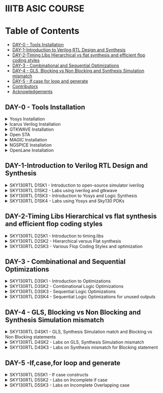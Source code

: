 # IIITB ASIC COURSE
# Table of Contents
- [DAY-0 - Tools Installation](#day-0---tools-installation)
- [DAY-1-Introduction to Verilog RTL Design and Synthesis](#day-1-introduction-to-verilog-rtl-design-and-synthesis)
- [DAY-2-Timing Libs Hierarchical vs flat synthesis and efficient flop coding styles](#day-2-timing-libs-hierarchical-vs-flat-synthesis-and-efficient-flop-coding-styles)
- [DAY-3 - Combinational and Sequential Optimizations](#day-3---combinational-and-sequential-optimizations)
- [DAY-4 - GLS, Blocking vs Non Blocking and Synthesis Simulation mismatch](#day-4---gls,-blocking-vs-non-blocking-and-synthesis-simulation-mismatch)
- [DAY-5 - If,case,for loop and generate](#day-5--if,case,for-loop-and-generate)
- [Contributors](#contributors)
- [Acknowledgements](#acknowledgements)


## DAY-0 - Tools Installation

<details>
 <summary>
Yosys Installation
 </summary>

_Steps to install Yosys_

```
git clone https://github.com/YosysHQ/yosys.git
$ cd yosys-master   
$ sudo apt install make (If make is not installed please install it)   
$ sudo apt-get install build-essential clang bison flex \  
    libreadline-dev gawk tcl-dev libffi-dev git \  
    graphviz xdot pkg-config python3 libboost-system-dev \  
    libboost-python-dev libboost-filesystem-dev zlib1g-dev  
$ make config-gcc  
$ make   
$ sudo make install
```
Below the screenshot of successful installation of Yosys:
<img width="685" alt="yosys" src="https://github.com/Sushma-Ravindra/IIITB-ASIC-1/assets/141133883/f7cd6406-65d2-4b58-888e-b20cc8af191c">

</details>

<details>
 <summary>
Icarus Verilog Installation
 </summary>


_Steps to install iverilog_

```
$ sudo apt-get install iverilog
```

Below is the screenshot of sucessful installation of iverilog:

<img width="580" alt="iverilog" src="https://github.com/Sushma-Ravindra/IIITB-ASIC-1/assets/141133883/bc6eff91-48d0-491e-a172-fbb95aa6859a">


</details>
<details>
 <summary>
GTKWAVE Installation
 </summary>

_Steps to install gtkwave_

```
$ sudo apt update
$ sudo apt install gtkwave
```
Below is the screenshot of successful installation of gtkwave:
<img width="959" alt="gtkwave" src="https://github.com/Sushma-Ravindra/IIITB-ASIC-1/assets/141133883/6d3a756d-9ed8-4984-8479-63a09ee6a815">

</details>
<details>
 <summary>
  Open STA
 </summary> 
 
 _Steps to install OpenSTA_
 ```
 Dependencies for OpenSTA  
 sudo apt-get install cmake clang gcc tcl swig bison flex

 # Commands to Install OpenSTA
 $ git clone https://github.com/The-OpenROAD-Project/OpenSTA.git
 $ cd OpenSTA
 $ mkdir build
 $ cd build
 $ cmake ..
 $ make
 $ sudo make install
```  
Below is the screenshot of successful installation of Open STA:
<img width="600" alt="opensta" src="https://github.com/Sushma-Ravindra/IIITB-ASIC-1/assets/141133883/aa234289-e2d1-4f7e-8c45-778ecca88dc4">

</details>

<details>
 <summary>
  MAGIC Installation
 </summary>
 
_Steps to Install MAGIC_
 
```
$   sudo apt-get install m4
$   sudo apt-get install tcsh
$   sudo apt-get install csh
$   sudo apt-get install libx11-dev
$   sudo apt-get install tcl-dev tk-dev
$   sudo apt-get install libcairo2-dev
$   sudo apt-get install mesa-common-dev libglu1-mesa-dev
$   sudo apt-get install libncurses-dev
git clone https://github.com/RTimothyEdwards/magic
cd magic
./configure
make
sudo make install
```
Below is the screenshot of successful installation of MAGIC:
<img width="960" alt="magic" src="https://github.com/Sushma-Ravindra/IIITB-ASIC-1/assets/141133883/c8496320-dcef-410e-a4a0-3a81ea30ef67">


</details>
<details>
 <summary>
  NGSPICE Installation
 </summary>
 
_Steps to Install NGSPICE_

```
 Download the tarball from https://sourceforge.net/projects/ngspice/files/ to a local directory and then unpack it using:
 tar -zxvf ngspice-40.tar.gz

 $cd ngspice-40
 $mkdir release
 $cd release
 $../configure  --with-x --with-readline=yes --disable-debug
 $make
 $sudo make install
```
 

Below is the screenshot of successful installation of ngspice:
<img width="595" alt="ngspice" src="https://github.com/Sushma-Ravindra/IIITB-ASIC-1/assets/141133883/ea0ba9a9-8502-4b9b-8b00-208a3b012771">


</details>
<details>
 <summary>
  OpenLane Installation
 </summary>


_Steps to Install OpenLane_

```

 $ sudo apt-get update
 $ sudo apt-get upgrade
 $ sudo apt install -y build-essential python3 python3-venv python3-pip make git

 $ sudo apt install apt-transport-https ca-certificates curl software-properties-common
 $ curl -fsSL https://download.docker.com/linux/ubuntu/gpg | sudo gpg --dearmor -o /usr/share/keyrings/docker-archive-keyring.gpg

 $ echo "deb [arch=amd64 signed-by=/usr/share/keyrings/docker-archive-keyring.gpg] https://download.docker.com/linux/ubuntu (lsb_release -cs) stable" | sudo tee /etc/apt/sources.list.d/docker.list > /dev/null

 $ sudo apt update

 $ sudo apt install docker-ce docker-ce-cli containerd.io

 $ sudo docker run hello-world

 $ sudo groupadd docker
 $ sudo usermod -aG docker $USER
 $ sudo reboot 

 # After reboot
 $ docker run hello-world

 # Check dependencies 
   git --version
   docker --version
   python3 --version
   python3 -m pip --version
   make --version
   python3 -m venv -h

 # Below steps installs PDKs and Tools
  $ cd $HOME
  $ git clone https://github.com/The-OpenROAD-Project/OpenLane
  $ cd OpenLane
  $ make
  $ make test

```

<img width="789" alt="Screenshot 2023-08-13 121625" src="https://github.com/Sushma-Ravindra/IIITB-ASIC-1/assets/141133883/ba348b32-c8e6-4ec5-b079-3252dbfeac13">


<img width="573" alt="Screenshot 2023-08-13 121801" src="https://github.com/Sushma-Ravindra/IIITB-ASIC-1/assets/141133883/6f0b1e69-d619-4bf9-bd80-d69fd832dbca">


<img width="936" alt="Screenshot 2023-08-13 121901" src="https://github.com/Sushma-Ravindra/IIITB-ASIC-1/assets/141133883/5edac02a-c470-452a-a7f4-a1c20f712cf2">

 
</details>

## DAY-1-Introduction to Verilog RTL Design and Synthesis
<details>
 <summary>
  SKY130RTL D1SK1 - Introduction to open-source simulator iverilog
 </summary>

### Introduction to open source simulator

***RTL DESIGN*** : It involves the specification of a digital circuit in terms of the flow of digital signals between hardware registers, and the logical operations performed on those signals. It is basically the implementation of specifications. RTL design lies between high-level behavioral design and low-level gate-level design. It captures the functionality of the circuit at a level where data transfers between registers are the main focus, while ignoring the specific implementation details of gates and transistors. In general,the RTL designs are described using HDLs like Verilog or VHDL. 

***SIMULATOR*** : A simulator is a device which artificially creates the effect of being in conditions of some kind. It is a tool used to check if it adheres to the designed specifications by simualating the code. It looks for changes on input signals to evaluate outputs. Here, we use iverilog tool as the simulator. 

***TESTBENCH*** : A testbench allows us to verify the functionality of a design through simulations. It is a container where the design is placed and driven with different inputs. Only the design has primary inputs and outputs, the testbench does not have them.

![WhatsApp Image 2023-08-09 at 11 39 27](https://github.com/Sushma-Ravindra/IIITB-ASIC-1/assets/141133883/8edd79a0-d048-4ec7-ad98-9fb99406e156)

***SIMULATOR DESIGN FLOW*** : The simulator design flow can be visualised better with the image below:

![WhatsApp Image 2023-08-09 at 11 39 16](https://github.com/Sushma-Ravindra/IIITB-ASIC-1/assets/141133883/d6bd4a1f-db0b-47ad-b378-168f95a7f4be)


</details>


<details>
 <summary>
   SKY130RTL D1SK2 - Labs using iverilog and gtkwave
 </summary>

 ## SKY130RTL D1SK2 L1 Lab 1 Introduction to Labs

 **iverilog** : Icarus Verilog is an implementation of the Verilog hardware description language compiler that generates netlists in the desired format. It supports the 1995, 2001 and 2005 versions of the standard, portions of SystemVerilog, and some extensions.

 **GTKWAVE**: The GTKWave software is used to view simulation results when running the testbench. It is often used in conjunction with simulation tools like IVERILOG to provide a graphical representation of how signals change over time in a digital design. It gives the result in a graphic format.

 **Tools Installation**
 
_STEPS_


Clone the necessary lab files from the given github repository to a directory named VLSI.

```
 $ mkdir VLSI
 $ cd VLSI
 $ git clone https://github.com/kunalg123/sky130RTLDesignAndSynthesisWorkshop.git
 $ cd sky130RTLDesignAndSynthesisWorkshop
 # To view the verilog files and the lib files, go inside the respective directories
 $ cd verilog_files

```

<img width="870" alt="Screenshot 2023-08-09 114923" src="https://github.com/Sushma-Ravindra/IIITB-ASIC-1/assets/141133883/878d0336-d7c7-4d3b-ace6-47c3126f5d03">


## SKY130RTL D1SK2 L2 Lab 2 Introduction to iVerilog GTKWave - 1

Here, load the sample verilog design good_mux and its associates testbench onto iverilog and run it. \

```

 $ iverilog good_mux.v tb_good_mux.v
 $ ./a.out
 # output of simulator will be a vcd file, this vcd file is loaded to gtk wave for waveform visualization.
 $ gtkwave tb_good_mux.vcd

```
<img width="722" alt="Screenshot 2023-08-09 115619" src="https://github.com/Sushma-Ravindra/IIITB-ASIC-1/assets/141133883/e4ef3c1d-c6bb-43ee-9ad5-09c77dd2a817">


## SKY130RTL D1SK2 L2 Lab 2 Introduction to iVerilog GTKWave - 2

The gtkwave waveforms enable us to verify simulation results with that of our design. 

<img width="732" alt="Screenshot 2023-08-09 115543" src="https://github.com/Sushma-Ravindra/IIITB-ASIC-1/assets/141133883/0775fec5-7d24-4516-99cd-a2c4e4da04f0">

</details>


<details>
 <summary>
   SKY130RTL D1SK3  - Introduction to Yosys and Logic Synthesis
 </summary>

 ## SKY130RTL D1SK3 L1 Introduction to Logic synthesis and Yosys
 

***Yosys*** Yosys aims to converting high-level hardware descriptions into optimized gate-level representations that can be targeted for various FPGA and ASIC technologies. The flow for yosys is we feed the yosys with the design which is in RTL level and the .lib file which contain standard library cells then the yosys synthesizes and gives us the netlist file. 

Yosys uses its lib file which contains all the necessary cells and the design by the user to generate a netlist.

![yosysflow](https://github.com/Sushma-Ravindra/IIITB-ASIC-1/assets/141133883/281fab56-5b8b-4195-ada4-2cd3bb00bbfa)

Then,post synthesis to check whether the netlist obtained is valid or not, try matching the waveforms before and after synthesis. The same testbench that is used for the simulation can be used for the synthesized netlist as well. The netlist and testbench is fed back into iverilog to confirm synthesis results




## SKY130RTL D1SK3 L2 Introduction to logic synthesis - 1

 **Logic Synthesis** Synthesis converts a basic RTL design into a gate-level netlist that includes all of the designer’s limitations. Synthesis is carried out in several stages:

1.Converting RTL to basic logic gates.

2.Mapping those gates to actual technology-dependent logic gates accessible in technology libraries.

3.Optimising the translated netlist while maintaining the designer’s limitations.

The netlist is supposed to perform the same function as the corresponding HDL code. Synthesizer is the tool which convert RTL design into the netlist form. One of such tool used here is Yosys.

For the demonstartion, the following mux design is used further:


Design:


<img width="539" alt="Screenshot 2023-08-09 120454" src="https://github.com/Sushma-Ravindra/IIITB-ASIC-1/assets/141133883/3ff01da5-2609-45ed-8e94-20cbb0c1a143">

Testbench:


<img width="418" alt="Screenshot 2023-08-09 120649" src="https://github.com/Sushma-Ravindra/IIITB-ASIC-1/assets/141133883/95ef327a-5e33-4eed-b385-062d86af98d0">



## SKY130RTL D1SK3 L3 Introduction to logic synthesis - 2


**.lib file** : It is a collection of various logic modules. It contains all different kind of logic modules. like AND, OR, NOR etc, required for the synthesis of gates and further netlist file. It contains different variants of the same gate as well, like 2input, 3input, 4input, slow, fast, medium gates etc.

There is a need for all such variants in real life as illustrated below:
Consider the circuit shown below. So in this circuit for the clock frequency to be maximum so as to make a faster circuit the time period of the clock should be minimum. This will be taken care of parameter T_clk_q_A. Similarly, to ensure that there are no hold issues at fliflop B,Tclk_hold_B we need cells that work slowly. 


![259185703-2c9423ee-fea5-4ba2-9089-6254a9bf5b79](https://github.com/Sushma-Ravindra/IIITB-ASIC-1/assets/141133883/6fe92335-6b86-4694-a734-77e50f355b20)

Thus a collection of all such cells forms a .lib file. The selection of cells will be based on area, power and other such "constraints".



</details>


<details>
 <summary>
   SKY130RTL D1SK4 - Labs using Yosys and Sky130 PDKs
 </summary>


## SKY130RTL D1SK4 L1 Lab3 Yosys 1 good mux-1


_Steps to invoke Yosys_

```
 $ yosys
 $ read_liberty -lib /home/sush/VLSI/sky130RTLDesignAndSynthesisWorkshop/lib/sky130_fd_sc_hd__tt_025C_1v80.lib
 $ read_verilog good_mux.v
 $ synth -top good_mux
 $ abc -liberty /home/sush/VLSI/sky130RTLDesignAndSynthesisWorkshop/lib/sky130_fd_sc_hd__tt_025C_1v80.lib
 $ show

```

Reading .lib and mux files and synthesis command:

<img width="960" alt="Screenshot 2023-08-09 160445" src="https://github.com/Sushma-Ravindra/IIITB-ASIC-1/assets/141133883/56ee4399-7006-4dcb-a55e-35d4a0ef0114">

Generating netlist:

<img width="804" alt="Screenshot 2023-08-09 160821" src="https://github.com/Sushma-Ravindra/IIITB-ASIC-1/assets/141133883/a4d8eda5-7e35-458b-b60a-f19bce8f1e8a">

 Output of netlist generation and show command to display:
 
<img width="949" alt="Screenshot 2023-08-09 160903" src="https://github.com/Sushma-Ravindra/IIITB-ASIC-1/assets/141133883/8cf9e96b-a132-4f70-a706-2ed87de23ae7">

The synthesized design:

<img width="461" alt="Screenshot 2023-08-09 160934" src="https://github.com/Sushma-Ravindra/IIITB-ASIC-1/assets/141133883/02788215-e0ea-4f82-8cb6-d6093ecb7097">



## SKY130RTL D1SK4 L2 Lab3 Yosys 1 good mux-2

Next step is to generate the netlist file:

```
 $ write_verilog good_mux_netlist.v
 # The above command can be used to generate a netlist file. But to generate the same in a consice and readble format use the command below
 $ write_verilog -noattr good_mux_netlist.v
 $ !gvim good_mux_netlist.v

```

<img width="401" alt="Screenshot 2023-08-09 161633" src="https://github.com/Sushma-Ravindra/IIITB-ASIC-1/assets/141133883/00065056-8009-45ca-bc2d-92da4e11558b">


## SKY130RTL D1SK4 L3 Lab3 Yosys 1 good mux-3


The generated netlist file:


<img width="960" alt="Screenshot 2023-08-09 161559" src="https://github.com/Sushma-Ravindra/IIITB-ASIC-1/assets/141133883/97ba009d-d867-4d80-9981-1fd6fb035dd0">


As mentioned previously again this netlist file can be given to iverilog along wit testbench to simulate and results must match with that of simulation design.

</details>




## DAY-2-Timing Libs Hierarchical vs flat synthesis and efficient flop coding styles


<details>

<summary>
   SKY130RTL D2SK1 - Introduction to timing.libs
 </summary>


## SKY130RTL D2SK1 - L1 - Introduction to .lib -1

The .lib file is opened in vim to understand its contents in depth. 
TITLE : Explanding the title of the lib file: 30nm tech, typical out of fast,slow and medium at 25 degree celsius of temperature. Thus the title explains "process", "voltage" and "temperature". These create variations in the design.


<img width="503" alt="Screenshot 2023-08-10 172234" src="https://github.com/Sushma-Ravindra/IIITB-ASIC-1/assets/141133883/d8684758-584c-4c21-9842-e7dd78a2407c">


<img width="504" alt="Screenshot 2023-08-10 172546" src="https://github.com/Sushma-Ravindra/IIITB-ASIC-1/assets/141133883/0efe6f92-c363-49da-8394-a073b3994f5e">




## SKY130RTL D2SK1 - L2 - Introduction to .lib -2

Futhermore, it tells about the technology(here,cmos) , delay models(LUTs), units(nsecs,Volts,nW,mA,kohms for the respective parameters), operating conditions(P,V,T).


<img width="346" alt="Screenshot 2023-08-10 172640" src="https://github.com/Sushma-Ravindra/IIITB-ASIC-1/assets/141133883/bc138827-d07c-4712-95a8-a7fe442521b7">



Moving on, the standard cells, specified by the keyword "cell" are visible. Gates are present as standard cells.


<img width="386" alt="Screenshot 2023-08-10 172725" src="https://github.com/Sushma-Ravindra/IIITB-ASIC-1/assets/141133883/835c2f6a-ba4b-45ab-b218-9b8d112c4bc2">


Each cell consists of details such as leakage power, number of inputs and function performed on the inputs and so on. The verilog model of each of these gates can be found by specifying the name of the cell along with the path of the verilog files. 
Also, we can find out power and timing information of each of the input.

The verilog file of the corresponding standard cell can be found in the verilog_model under the my_lib file. It can be accessed with the command shown in the image below:

<img width="810" alt="Screenshot 2023-08-10 173352" src="https://github.com/Sushma-Ravindra/IIITB-ASIC-1/assets/141133883/7ea6b692-25d4-4cde-9b20-dfaf2907ff71">




## SKY130RTL D2SK1 - L3 - Introduction to .lib-3

Elaborating the same with the use of a 2 input and gate. On comparing different types of and gate cells: wider cells consume more power and less delay as mentioned earlier.


<img width="357" alt="Screenshot 2023-08-10 182820" src="https://github.com/Sushma-Ravindra/IIITB-ASIC-1/assets/141133883/af86d53b-6cb1-4b3f-9be1-b285dbefdf2e">




<img width="532" alt="Screenshot 2023-08-10 182737" src="https://github.com/Sushma-Ravindra/IIITB-ASIC-1/assets/141133883/cbd7c0a2-0b71-4b53-a03a-007b9dece648">



</details>

<details>

<summary>
   SKY130RTL D2SK2 - Hierarchical versus Flat synthesis
 </summary>


## SKY130RTL D2SK12 - L1 - Hierarchical and Flat Synthesis - 1

First enter into the path where verilog_files are located and enter into the mutiple_modules file in the editor.


<img width="646" alt="Screenshot 2023-08-10 195302" src="https://github.com/Sushma-Ravindra/IIITB-ASIC-1/assets/141133883/05f300b6-14c4-460a-ae31-77752359a8f6">


Execute the following commands:

```
 
 $ yosys
 $ read_liberty -lib /home/sush/VLSI/sky130RTLDesignAndSynthesisWorkshop/lib/sky130_fd_sc_hd__tt_025C_1v80.lib
 $ read_verilog multiple_modules.v
 $ synth -top multiple_modules
 # title of the module is given in the synth command
 $ abc -liberty /home/sush/VLSI/sky130RTLDesignAndSynthesisWorkshop/lib/sky130_fd_sc_hd__tt_025C_1v80.lib
 $ show
 # throws an error
 $ show multiple_modules
 # displays on dot viewer
 $ write_verilog -noattr multiple_modules_hier.v
 $ !vim multiple_modules_hier.v
 $ flatten
 # to not have multiple models hierarchically
 $ write_verilog -noattr multiple_modules_flat.v
 $ !vim multiple_modules_flat.v


```

In heirarchial, it is observed that the implemetation is done through nand gates, while design did not have a nand gate implementation. This is done because in Cmos implementation or stacking PMOS for generating OR gate which is a bad idea as PMOS mobility is low and wider cells are required; whereas NMOS stacking doesnt create these problems and can generate NAND logic, hence it is preffered by the synthesis tool. 


<img width="302" alt="Screenshot 2023-08-10 201000" src="https://github.com/Sushma-Ravindra/IIITB-ASIC-1/assets/141133883/e6602bcb-184f-411a-8216-e3f4ef3049b0">



## SKY130RTL D2SK12 - L2 - Hierarchical and Flat Synthesis - 2

Similarly following commands for flatten, there is no longer a hierarchial instantiation.


![WhatsApp Image 2023-08-10 at 21 19 18 (1)](https://github.com/Sushma-Ravindra/IIITB-ASIC-1/assets/141133883/a30541df-e922-4923-8773-d3c42af72e35)

<img width="417" alt="Screenshot 2023-08-10 205354" src="https://github.com/Sushma-Ravindra/IIITB-ASIC-1/assets/141133883/e03f98a4-f22e-4240-908d-f05d5d6a28f0">

<img width="460" alt="Screenshot 2023-08-10 211305" src="https://github.com/Sushma-Ravindra/IIITB-ASIC-1/assets/141133883/d861bae5-e254-4c35-bd04-d2fe18bce1a0">




Further, on following the above commands to synthesize only the first sub module, we obtain the netlist as follows:

<img width="305" alt="Screenshot 2023-08-10 212516" src="https://github.com/Sushma-Ravindra/IIITB-ASIC-1/assets/141133883/da3ef19e-00c2-4cae-8486-22e2a7b8c2b8">


This is useful so as to not synthesize multiple instantiations of the same function, but synthesize once and replicate n times. In large designs the netlists are split to ensure optimal synthesis and the all are integrated together.
$synth -top module_name.v

</details>


<details>

<summary>
   SKY130RTL D2SK3 - Various Flop Coding Styles and optimization
 </summary>


## SKY130RTL D2SK3 - L1 - Why flops and Flop coding styles-1

We need flip flops for combinational circuits as well because propagation delays of the gates may cause glitch; flip flops (D) restrict glitches beacause the output changes only at clock edge. Thus the output will be stable even if input is glitching i.e output shielded from input glitch. To control the data into and out of FF, there are reset(sync and async) and set.


## SKY130RTL D2SK3 - L2 - Why flops and Flop coding styles-2

Verilog codes of synchronous and asynchronous reset for D flip flops are discussed.



## SKY130RTL D2SK3 - L3 - Lab flop synthesis simulations-1

Simulating the verilog codes of async and sync set and reset and checking their outputs and verifying the same.


<img width="960" alt="Screenshot 2023-08-10 231636" src="https://github.com/Sushma-Ravindra/IIITB-ASIC-1/assets/141133883/384c629f-d93f-4005-82f5-a78fc13f0172">

<img width="782" alt="Screenshot 2023-08-10 232433" src="https://github.com/Sushma-Ravindra/IIITB-ASIC-1/assets/141133883/cf936de4-3eba-4a54-9a36-12cf4a73401d">



## SKY130RTL D2SK3 - L4 - Lab flop synthesis simulations-2

To synthesize the file, run the following commands in yosys:

```

  $ yosys
  $ read_liberty -lib /home/sush/VLSI/sky130RTLDesignAndSynthesisWorkshop/lib/sky130_fd_sc_hd__tt_025C_1v80.lib
  $ read_verilog dff_asyncres.v
  $ synth -top dff_asynres
  $ dfflibmap -liberty /home/sush/VLSI/sky130RTLDesignAndSynthesisWorkshop/lib/sky130_fd_sc_hd__tt_025C_1v80.lib
  #The above keyword dfflibmap is to read flipflop from .lib file
  $ abc -liberty /home/sush/VLSI/sky130RTLDesignAndSynthesisWorkshop/lib/sky130_fd_sc_hd__tt_025C_1v80.lib
  $ show


```


<img width="635" alt="Screenshot 2023-08-10 233244" src="https://github.com/Sushma-Ravindra/IIITB-ASIC-1/assets/141133883/743d539a-c240-4b98-8539-0527717af975">


Follow similar commands to sythesize all the variations of reset and set.



## SKY130RTL D2SK3 - L5- Interesting Optimizations-1

Through multiper circuits, it is obsereved that there is no use of memory in the design and hence is optimized.
It is obsereved that the multiplication of a number by 2 involves left shifting its contents and appending a zero at the end. Hence by using this simple logic, the use of standard cells and be avoided.


<img width="270" alt="Screenshot 2023-08-13 112736" src="https://github.com/Sushma-Ravindra/IIITB-ASIC-1/assets/141133883/443949fa-5fa5-4f8e-a313-dec915e8fdb7">




## SKY130RTL D2SK3 - L6- Interesting Optimizations-2

Similarly, optimization of multiplication of a 3-bit number by 9 generates a 6-bit number that involves multiplication of the number by 8 which shifts the bits left by 3 units and then appending 3 right most bits with zeros; then adding the original 3 bit number. This is the design without the use of any standard cells. As demonstrated above, the multiplication does not require any memory.

```
 $ module mult8 (input [2:0] a , output [5:0] y);
   	 assign y = a * 9;
   endmodule

```
</details>

## DAY-3 - Combinational and Sequential Optimizations

<details>
 <summary>
SKY130RTL D3SK1 - Introduction to Optimizations
 </summary>

 ## SKY130RTL D3SK1 L1 Introduction to Optimizations-1

 ***Optimizations*** : The action of making the best or most effective use of a situation or resource. Here, it is essentially minimizing the logic so as to get the best savings in terms of area and power. 
It can be of the following types:

1. Constant Propagation
2. Boolean Logic Optimization


**Constant Propagation** :  In the example, if A=0, the whole logic will only be transformed into an inverter. The implementation will now have 2 transistors instead of 6 transistors.

**Boolean Logic Optimization** : Consider the boolean expression:
```
 $ assign y = a?(b?c:(c?a:0)):(!c)

```
This design generates 3 muxes internally. To optimize it, simplify the boolean expression generated from the 3 muxes as shown

```
 ~a~c + a(bc + ~bac)
 ~a~c + ac
 !(a^c)

```

Thus there is a K-Map reduction happening here.


 ## SKY130RTL D3SK1 L2 Introduction to Optimizations-2

 ***Sequential Logic Optimization*** : 2 types :
 1. Basic: Sequential Constant Propagation
 2. Advanced : a) State Optimization
               b) Retiming
               c) Sequential Logic Cloning (Floor Plan Aware Synthesis)



**Sequential Constant** : Consider the 2 example circuits given below:
The first example says that no matetr reset in ON or OFF, Q value is always 0 and is constant. 
In the second example, Q will not be equal to set value always; because after set=0, Q waits until the next clock cycle to check for the value of D. 
Hence, in the second example Q is not a sequential constant.

![WhatsApp Image 2023-08-13 at 12 29 57](https://github.com/Sushma-Ravindra/IIITB-ASIC-1/assets/141133883/fd761ffc-0bb6-4694-98ce-da0c07c18808)


 ## SKY130RTL D3SK1 L3 Introduction to Optimizations-3

***State Optimization*** : Optimization of unused states.
***Sequential Logic Cloning*** : This is done mainly on routing level of abstraction, when the physical design is aware. In the floorplan, to minimize routing delays, 2 copies of a logic block are created so that further circuits can gain easy access and computation is faster. 

![WhatsApp Image 2023-08-13 at 12 47 29](https://github.com/Sushma-Ravindra/IIITB-ASIC-1/assets/141133883/232322c2-a26b-4de3-b401-f8ef2d4a33db)


***Retiming*** : Retiming is a technique for optimizing sequential circuits. It repositions the registers in a circuit leaving the combinational portion of circuitry untouched. Consider the example circuit below, which ensures higher speed of operation by simply shifting parts of logic from ckt A to B. 


![WhatsApp Image 2023-08-13 at 12 47 40](https://github.com/Sushma-Ravindra/IIITB-ASIC-1/assets/141133883/90f467da-c4a4-4e0d-b590-42f47cc99e05)


</details>



<details>
 <summary>
SKY130RTL D3SK2 - Combinational Logic Optimizations
 </summary>

 ## SKY130RTL D3SK2 L1 Combinational Logic Optimizations-1

_STEPS_

Check the following files and their expected optimizations are listed below:
opt_check : And gate instead of a 2x1 mux.
opt_check2 : Or gate instead of a 2x1 mux. (Through de-morgan's law) 

Synthesize these files and check for schematics:

```
 $ cd /home/sush/VLSI/sky130RTLDesignAndSynthesisWorkshop/verilog_files/
 $ yosys
 $ read_liberty -lib /home/sush/VLSI/sky130RTLDesignAndSynthesisWorkshop/lib/sky130_fd_sc_hd__tt_025C_1v80.lib
 $ read_verilog opt_check.v
 $ synth -top opt_check
 $ opt_clean -purge # perfroms optimizations
 $ abc -liberty /home/sush/VLSI/sky130RTLDesignAndSynthesisWorkshop/lib/sky130_fd_sc_hd__tt_025C_1v80.lib
 $ show

```
Check the following files and their expected optimizations are listed below:
opt_check : And gate instead of a 2x1 mux.
opt_check2 : Or gate instead of a 2x1 mux. (Through de-morgan's law) 


Results of synthesis: 
Optimizations have been done as required. 

<img width="305" alt="Screenshot 2023-08-13 125957" src="https://github.com/Sushma-Ravindra/IIITB-ASIC-1/assets/141133883/6f482e25-80c9-454d-806d-e1f9dda42546">

 
<img width="305" alt="Screenshot 2023-08-13 130035" src="https://github.com/Sushma-Ravindra/IIITB-ASIC-1/assets/141133883/7fa8f710-e1ea-4baf-aa7d-f35ed4bd6b12">


Follow similar process for checking optimization of opt_check2 file to obtain similar results. 






 ## SKY130RTL D3SK2 L1 Combinational Logic Optimizations-2

 Moving ahead with opt_check3 file. , expecting the optimized output to be a 3 input and gate.
 
 <img width="303" alt="Screenshot 2023-08-13 131019" src="https://github.com/Sushma-Ravindra/IIITB-ASIC-1/assets/141133883/852d6025-e6f3-4825-8880-a0e087dcff70">

 Expecting the optimized output to be a 2 input XNOR gate for opt_check4.v file.
 
<img width="307" alt="Screenshot 2023-08-13 131651" src="https://github.com/Sushma-Ravindra/IIITB-ASIC-1/assets/141133883/ab04b05b-c182-4bdd-9606-f78ac7f5197e">

For the file multiple_module_opt.v, the optimized expression is y=ab+c, which requires a gate which ands 2 inputs and performs an or operation of it with another variable doe by gate "a21o".
Here, the synthesis result is also flattened else only the top submodule is synthesized.

<img width="305" alt="Screenshot 2023-08-13 132409" src="https://github.com/Sushma-Ravindra/IIITB-ASIC-1/assets/141133883/d35bb10a-ce4d-41d1-b036-3a6b0407c1a8">

</details>


<details>
 <summary>
SKY130RTL D3SK3 - Sequential Logic Optimizations
 </summary>

 ## SKY130RTL D3SK3 L1 Sequential Logic Optimizations-1

Optimizing and checking the results of all the files in the image below:

<img width="584" alt="Screenshot 2023-08-13 132909" src="https://github.com/Sushma-Ravindra/IIITB-ASIC-1/assets/141133883/2eb67c63-e73e-478a-b6ab-52f98397599e">

Files and their expected optimizations:

***dff_const1***  : There is no sequential constant here, thus flip flop will be a part of the design.

<img width="960" alt="Screenshot 2023-08-13 133405" src="https://github.com/Sushma-Ravindra/IIITB-ASIC-1/assets/141133883/7997f43d-dcf2-41ee-8560-89eb025d536e">

_STEPS_

```
 $ read_liberty -lib /home/sush/VLSI/sky130RTLDesignAndSynthesisWorkshop/lib/sky130_fd_sc_hd__tt_025C_1v80.lib
 $ read_verilog dff_const1.v
 $ synth -top dff_const1
 $ dfflibmap -liberty ../lib/sky130_fd_sc_hd__tt_025C_1v80.lib
 # it is used to map sequential ckts to their appropriate library, so that tehre is no mismatch
 $ opt_clean -purge # perfroms optimizations
 $ abc -liberty /home/sush/VLSI/sky130RTLDesignAndSynthesisWorkshop/lib/sky130_fd_sc_hd__tt_025C_1v80.lib
 $ show

```
A flip flop is inferred in the design:

<img width="314" alt="Screenshot 2023-08-13 134324" src="https://github.com/Sushma-Ravindra/IIITB-ASIC-1/assets/141133883/390d7576-d180-4d9e-9a77-3f2caed12b93">



<img width="303" alt="Screenshot 2023-08-13 133908" src="https://github.com/Sushma-Ravindra/IIITB-ASIC-1/assets/141133883/0d41c7ba-def2-4809-b61d-d8965712044e">


 ## SKY130RTL D3SK3 L2 Sequential Logic Optimizations-2


***dff_const2***: Here, a sequential constant exists, this flip flop is not a part of the design anymore.

<img width="309" alt="Screenshot 2023-08-13 134136" src="https://github.com/Sushma-Ravindra/IIITB-ASIC-1/assets/141133883/612a83aa-d9bd-441a-94d0-daec5aa632b3">


***dff_const3***: 2 flipflops are present, but no flip flop can be optimized, hence both exist. 

<img width="306" alt="Screenshot 2023-08-13 142340" src="https://github.com/Sushma-Ravindra/IIITB-ASIC-1/assets/141133883/1d982203-da99-46e9-a38b-89c6e6e72747">


 ## SKY130RTL D3SK3 L3 Sequential Logic Optimizations-3

***dff_const4***:  2 flipflops are present, but both flip flops can be optimized, hence both cease to exist. 


<img width="303" alt="Screenshot 2023-08-13 135037" src="https://github.com/Sushma-Ravindra/IIITB-ASIC-1/assets/141133883/98224a86-952d-4131-9c6e-a77a32fbc718">




***dff_const5***: 2 flipflops are present, but no flip flop can be optimized, hence both exist. 



<img width="302" alt="Screenshot 2023-08-13 135333" src="https://github.com/Sushma-Ravindra/IIITB-ASIC-1/assets/141133883/ca954e14-7810-43af-8c0c-74dad3a1fbd8">



</details>



<details>
 <summary>
SKY130RTL D3SK4 - Sequential Logic Optimizations for unused outputs
 </summary>


 ## SKY130RTL D3SK4 L1 Sequential Optimizations unused outputs-1 

 Looking into the 3 bit upcounter design, counter_opt.v. The output of the counter that is viewed is count[0], which is only 1 bit in the 3 bit counter output, hence the synthesis tool generates only 1 flip flop. 
 

<img width="439" alt="Screenshot 2023-08-13 180051" src="https://github.com/Sushma-Ravindra/IIITB-ASIC-1/assets/141133883/fc7421bd-df9c-4e2b-96d1-d3ea591f6a5b">

 

<img width="289" alt="Screenshot 2023-08-13 174040" src="https://github.com/Sushma-Ravindra/IIITB-ASIC-1/assets/141133883/87cf84be-c943-4d36-b87b-96b002fe5956">


<img width="1383" alt="Screenshot 2023-08-13 at 5 43 52 PM" src="https://github.com/Sushma-Ravindra/IIITB-ASIC-1/assets/141133883/7b1e943b-2a4a-44c3-be78-6fef8e32b589">



 ## SKY130RTL D3SK4 L1 Sequential Optimizations unused outputs-2

 Looking into the 3 bit upcounter design, counter_opt2.v. The output of the counter that is viewed is count[2:0],all 3 bits counter output, hence the synthesis tool generates all 3 flip flop. Also, since there is a lot of combinational logic being generated here, it is worthy to observe that in the previous example, they didnt exist only because the other 2 flipflops were not needed and hence all the combinational logic feeding their inputs were also optimized. 

 
 <img width="463" alt="Screenshot 2023-08-13 180129" src="https://github.com/Sushma-Ravindra/IIITB-ASIC-1/assets/141133883/856c54c7-5c19-4b8d-9b81-d6779dee1066">


<img width="354" alt="Screenshot 2023-08-13 175246" src="https://github.com/Sushma-Ravindra/IIITB-ASIC-1/assets/141133883/8c41195a-79ae-4b14-b966-661162ee6361">


 ![WhatsApp Image 2023-08-13 at 17 56 49](https://github.com/Sushma-Ravindra/IIITB-ASIC-1/assets/141133883/cbd50477-f07e-4382-a1cf-79e674d2ca71)

</details>


## DAY-4 - GLS, Blocking vs Non Blocking and Synthesis Simulation mismatch

<details>

<summary>
   SKY130RTL D4SK1 - GLS, Synthesis Simulation match and Blocking vs Non Blocking statements
 </summary>

## SKY130RTL D4SK1 - GLS concepts and flow using verilog

***GLS*** : Gate level simulation. Here, the netlist is run along with the testbench as DUT. Essentially, netlist is same as logical code. This is needed to verify the logical correctness of design after synthesis and to ensure that the timing of the design is met. RTL does not have a notion of time but the design has to meet the specifications and timing limits as well.


![WhatsApp Image 2023-08-13 at 23 08 05](https://github.com/Sushma-Ravindra/IIITB-ASIC-1/assets/141133883/910b2191-b1e6-444b-a90c-ff234b5134fc)


Gate level models can be : 1)Functionally aware 2) Timing aware. The functionality needs to be tested for any kind of mismatch.


## SKY130RTL D4SK2 - Synthesis and Simulation Mismatch

As addressed above mismatches exist between simulation and synthesis .
This mismatch can occur because of the following factors:

***1) Missing Sensitivity list*** : Simulators are change sensitive, only changes in the inputs trigger outputs. Thus, they sense 'activity'.  In the RTL design it is of utmost importance to trigger the assignments appropriately.
***2) Blocking vs Non blocking***
***3) Non standard verilog coding***


## SKY130RTL D4SK3 - Blocking and Non Blocking assignments.

_Blocking statements_ : It is a sequential execution, one after the other. 
_Non Blocking_ : Parallel execution

Blocking statemts if not written accurately cause extensive problems in the design and functionality can be lost as well. This problem more specifically arises in sequential circuits.



## SKY130RTL D4SK4 - Caveats with Blocking Statements.

Consider this code given below:

![WhatsApp Image 2023-08-14 at 00 34 09](https://github.com/Sushma-Ravindra/IIITB-ASIC-1/assets/141133883/b7ccb655-75d0-4997-8dd9-f9d2d7a734ba)


The old value of q0 is used for simulation and thus the output will be faulty. Instead, the order of statements inside the always block can be interchanged to ensure latest value of q0 to be used for simulation and hence calculation of y. Note that in both designs generate the same circuit.


</details>

<details>

<summary>
   SKY130RTL D4SK2 - Labs on  GLS, Synthesis Simulation mismatch
 </summary>


## SKY130RTL D4SK2 L1 - Labs on  GLS, Synthesis Simulation mismatch-1

Consider the GLS simulation for the following design 

<img width="593" alt="Screenshot 2023-08-14 004434" src="https://github.com/Sushma-Ravindra/IIITB-ASIC-1/assets/141133883/ec4e2569-4c96-4526-9543-807f050c4916">

RTL output:

<img width="504" alt="Screenshot 2023-08-14 004708" src="https://github.com/Sushma-Ravindra/IIITB-ASIC-1/assets/141133883/10564d33-d203-4c46-8dde-08f5edc31d13">\

Synthesis ouput:
A mux is generated by the design


<img width="304" alt="Screenshot 2023-08-14 005012" src="https://github.com/Sushma-Ravindra/IIITB-ASIC-1/assets/141133883/9b1a644e-9cd8-4caf-9d06-4e457f6416c8">


 ```
 $ yosys
 $ read_liberty -lib /home/sush/VLSI/sky130RTLDesignAndSynthesisWorkshop/lib/sky130_fd_sc_hd__tt_025C_1v80.lib
 $ read_verilog ternary_operator_mux.v
 $ synth -top ternary_operator_mux
 $ write_verilog ternary_operator_mux_net.v
 $ abc -liberty /home/sush/VLSI/sky130RTLDesignAndSynthesisWorkshop/lib/sky130_fd_sc_hd__tt_025C_1v80.lib
 $ show
 # exit yosys
 # the below commands are for gls synthesis
 $  iverilog ../my_lib/verilog_model/primitives.v  ../my_lib/verilog_model/sky130_fd_sc_hd.v ternary_operator_mux_net.v        tb_ternary_operator_mux.v
 # reads the primitives and the netlist
 $ ./a/out
 $ gtkwave tb_ternary_operator_mux.vcd

```
The GLS simulation design while viewing on gtkwave has the netlist markers under uut. 
<img width="505" alt="Screenshot 2023-08-14 005929" src="https://github.com/Sushma-Ravindra/IIITB-ASIC-1/assets/141133883/ca2a8f9e-a621-4d1e-8c5d-2f4abf65a56a">


## SKY130RTL D4SK2 L2 - Labs on  GLS, Synthesis Simulation mismatch-2

Considering a bad mux design where the always block is triggered when select line changes (somewhat like that of a flip flop) and simulating its RTL design, it is seen that changes of the input arent sensed if there is no change in select, thus giving an erroneous output.


<img width="507" alt="Screenshot 2023-08-14 010500" src="https://github.com/Sushma-Ravindra/IIITB-ASIC-1/assets/141133883/13f67115-64ce-4f28-8f70-cedd055ff141">


Following the above commands to generate its GLS design:
Here, the output is sensitive to the changes in inputs as per changes with the slect line as well.


<img width="508" alt="Screenshot 2023-08-14 011222" src="https://github.com/Sushma-Ravindra/IIITB-ASIC-1/assets/141133883/10137491-093d-46b1-8020-f1eeec5c72f7">

</details>


<details>

<summary>
   SKY130RTL D4SK3 - Labs on Synthesis mismatch for Blocking statement
 </summary>

## SKY130RTL D4SK3 L1 - Lab Synth Sim mismatch for Blocking statement-1


Considering file blocking caveat.v, the circuit generates an or and an and gate. It is written in a blocking statement, so the output y will use old value of the output of OR gate as its input hence computing the wrong value.


RTL simulation results: Error in logic designed. 

<img width="505" alt="Screenshot 2023-08-14 012427" src="https://github.com/Sushma-Ravindra/IIITB-ASIC-1/assets/141133883/e7594b43-2786-449a-81c5-6b53256b612a">

## SKY130RTL D4SK3 L2 - Lab Synth Sim mismatch for Blocking statement-2

GLS Synthesis results: 

<img width="960" alt="image" src="https://github.com/Sushma-Ravindra/IIITB-ASIC-1/assets/141133883/9b3e7ff2-4dda-45fd-97a1-1ef1ac9a3020">


The error is gone! The blocking caveat creates an illusion that a flipflip exists, but as a matter of fact, no flop exists in the netlist.

Thus synth-sim mismatch exist and must be taken extra care of. 


</details>




## DAY-5 -If,case,for loop and generate
<details>

<summary>
   SKY130RTL D5SK1 - If case constructs
 </summary>

## SKY130RTL D5SK1 L1 If Case constructs - 1

***IF*** If statements are used to construct priority logic. There can be if else or if and a series of else if statements. The hardware of this if statement is a MUX.

Both if and case staements are present inside an always block on a reg type variable.

_Infered Latch_ : This ia a downside of writing improper or poor if statements. If an if statement doesnt have an else, it stores the previous value of output because if condition is also false and there is no more option to check, hence a latch is generated in the hardware. The intention was not to create a latch, the circuit is now converted to a sequential kind.


## SKY130RTL D5SK1 L2 If Case constructs - 2

In a counter, an always block is always a part of the design, so there exists a latch generation in the hardware, irrespective of whether an incomplete if statement is present.

***Case Statement*** : Used when multiple variations of an expression need to be checked. So if 4 case staements are present, it means a 4x1 MUX is generated on the hardware front.

Caveats:
1) Incomplete case statements: Suppose all the variations of case statements are not taken care of and no default statement exists again _Latch up_ occurs. Thus default statement is very important and essential.


## SKY130RTL D5SK1 L3 If Case constructs - 3

_Caveats Contd_:

2) Partial assignments in case: Consider the following RTL design

```
 module mux(x,y,sel,a,b,c,d);
 input a,b,c,d;
 input reg [1:0] sel;
 output reg x, y;
 always @ (*)
 begin
      case(sel)
           2'b00 : begin
                   x=a;
                   y=b;
             end
           2'b01 : begin
                   x=a;
             end
           default: begin
                    x=a;
                    y=b;
              end
 endcase
 endmodule

```

Here 2 MUXes(one for each output: x and y), each 4x1(select line is 2 bit, meaning 4 cases) are genrated. But when sel is 01, the output y is not assigned any value causing the generation of a hardware latch. Thus all outputs must be assigned values in all segments of case. 

3) Overlap in Case: In if else statements only 1 statement will be executed and the remaining will not be checked when 1 of them becomes true in the sequential order. If a bad case statement is written all conditions are checked even if some statement has already matched, so if there are overlaps, unpredictable outputs arise. 


</details>

<details>

<summary>
   SKY130RTL D5SK2 - Labs on Incomplete if case
 </summary>

## SKY130RTL D5SK2 L1 Incomplete if - 1

First checking the incomplete if statement that is generating a latch. 
Simulate the RTL design and check results on GTK wave.


<img width="506" alt="Screenshot 2023-08-14 215400" src="https://github.com/Sushma-Ravindra/IIITB-ASIC-1/assets/141133883/ed7f3965-3c81-4d20-aa6e-0c7fe291f88c">


Synthesis results: 

<img width="314" alt="Screenshot 2023-08-14 215518" src="https://github.com/Sushma-Ravindra/IIITB-ASIC-1/assets/141133883/8442376c-48d7-470c-99fe-46047f206712">

<img width="303" alt="Screenshot 2023-08-14 215544" src="https://github.com/Sushma-Ravindra/IIITB-ASIC-1/assets/141133883/d7f5e1d3-ac78-4be9-8816-2ce6bd3999e8">


## SKY130RTL D5SK2 L1 Incomplete if - 2

Consider the verilog code, incomp_if2. Its RTL design is expected to generate the following circuit:

![WhatsApp Image 2023-08-14 at 22 01 14](https://github.com/Sushma-Ravindra/IIITB-ASIC-1/assets/141133883/44847dbe-21ca-4df8-b5c3-3130c321dcc1)


<img width="960" alt="Screenshot 2023-08-14 220542" src="https://github.com/Sushma-Ravindra/IIITB-ASIC-1/assets/141133883/bec2c143-c3c1-421e-97e0-dfd22db1d513">



Synthesis Result:


<img width="307" alt="Screenshot 2023-08-14 220629" src="https://github.com/Sushma-Ravindra/IIITB-ASIC-1/assets/141133883/56f39f18-ca4c-4bce-88e5-239f693cc484">


<img width="301" alt="Screenshot 2023-08-14 220645" src="https://github.com/Sushma-Ravindra/IIITB-ASIC-1/assets/141133883/5cab9b28-6456-4376-99c2-30923dfa0c51">


</details>

<details>

<summary>
   SKY130RTL D5SK3 - Labs on Incomplete Overlapping case
 </summary>

##   SKY130RTL D5SK3 - Lab Incomplete Overlapping case - 1 

Consider the example verilog file comp_case. 

<img width="673" alt="Screenshot 2023-08-14 221640" src="https://github.com/Sushma-Ravindra/IIITB-ASIC-1/assets/141133883/6e3a32f5-1d89-4999-826c-822015ccca84">


RTL simulation is incomplete: for sel = 2'b11, it displays value of the default statement, i.e output follows i2.

<img width="506" alt="Screenshot 2023-08-14 221339" src="https://github.com/Sushma-Ravindra/IIITB-ASIC-1/assets/141133883/73011d8e-e525-4173-80fa-38fdd1d540a5">

Synthesis results:

  <img width="333" alt="Screenshot 2023-08-14 221921" src="https://github.com/Sushma-Ravindra/IIITB-ASIC-1/assets/141133883/fdcad66d-5448-4ca9-87d5-e033a33ce086">

<img width="303" alt="Screenshot 2023-08-14 221937" src="https://github.com/Sushma-Ravindra/IIITB-ASIC-1/assets/141133883/c3b6095c-4975-4925-bf63-4b672c96f6e7">


##   SKY130RTL D5SK3 - Lab Incomplete Overlapping case - 2







## Contributors
SUSHMA R


## Acknowledgements 
www.vsdiat.com

www.github/kunal123.com

www.google.com

www.chipedge.com/everything-you-need-to-know-about-synthesis-in-vlsi/

www.electronicsforyou.com

www.github/OpenRoad.com


